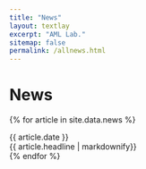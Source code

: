 ```yaml
---
title: "News"
layout: textlay
excerpt: "AML Lab."
sitemap: false
permalink: /allnews.html
---
```


# News

{% for article in site.data.news %}
<div class="row">
{{ article.date }}<br>{{ article.headline | markdownify}}
</div>
{% endfor %}

